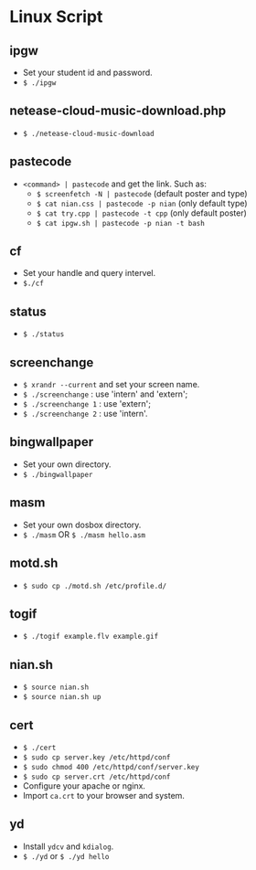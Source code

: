 # Linux Script

## ipgw
* Set your student id and password.
* `$ ./ipgw`

## netease-cloud-music-download.php
* `$ ./netease-cloud-music-download`

## pastecode
* `<command> | pastecode` and get the link. Such as:
  * `$ screenfetch -N | pastecode` (default poster and type)
  * `$ cat nian.css | pastecode -p nian` (only default type)
  * `$ cat try.cpp | pastecode -t cpp` (only default poster)
  * `$ cat ipgw.sh | pastecode -p nian -t bash`

## cf
* Set your handle and query intervel.
* `$./cf`

## status
* `$ ./status`

## screenchange
* `$ xrandr --current` and set your screen name.
* `$ ./screenchange` : use 'intern' and 'extern';
* `$ ./screenchange 1` : use 'extern';
* `$ ./screenchange 2` : use 'intern'.

## bingwallpaper
* Set your own directory.
* `$ ./bingwallpaper`

## masm
* Set your own dosbox directory.
* `$ ./masm` OR `$ ./masm hello.asm`

## motd.sh
* `$ sudo cp ./motd.sh /etc/profile.d/`

## togif
* `$ ./togif example.flv example.gif`

## nian.sh
* `$ source nian.sh`
* `$ source nian.sh up`

## cert
* `$ ./cert`
* `$ sudo cp server.key /etc/httpd/conf`
* `$ sudo chmod 400 /etc/httpd/conf/server.key`
* `$ sudo cp server.crt /etc/httpd/conf`
* Configure your apache or nginx.
* Import `ca.crt` to your browser and system.

## yd
* Install `ydcv` and `kdialog`.
* `$ ./yd` or `$ ./yd hello`
